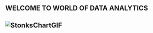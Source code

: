 ## WELCOME TO WORLD OF DATA ANALYTICS 
## ![StonksChartGIF](https://github.com/solankiboy939/Complete_Data_Science_and_Machine_Learning/assets/119101769/8299f4da-46d5-476f-be39-97844ece54d1)
## 

